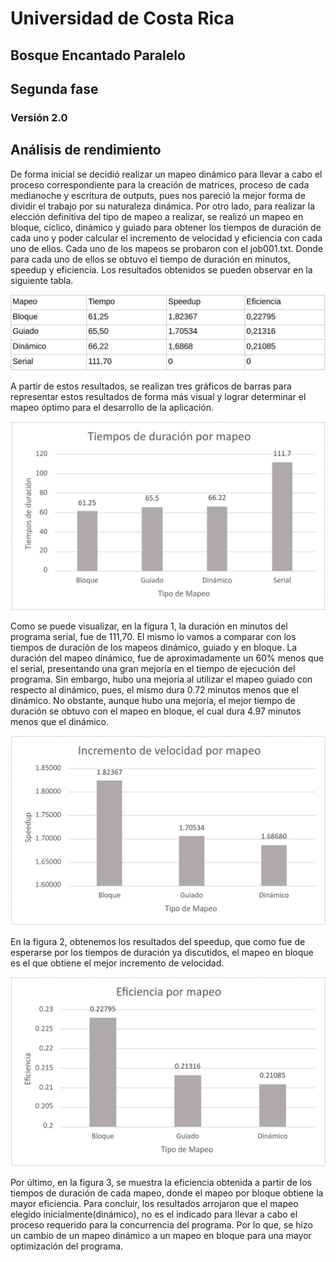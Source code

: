 # Universidad de Costa Rica
## Bosque Encantado Paralelo
## Segunda fase
### Versión 2.0

## Análisis de rendimiento

De forma inicial se decidió realizar un mapeo dinámico para llevar a cabo el proceso correspondiente para la creación de matrices, proceso de cada medianoche y escritura de outputs, pues nos pareció la mejor forma de dividir el trabajo por su naturaleza dinámica.
Por otro lado, para realizar la elección definitiva del tipo de mapeo a realizar, se realizó un mapeo en bloque, cíclico, dinámico y guiado para obtener los tiempos de duración de cada uno y poder calcular el incremento de velocidad y eficiencia con cada uno de ellos. 
Cada uno de los mapeos se probaron con el job001.txt. Donde para cada uno de ellos se obtuvo el tiempo de duración en minutos, speedup y eficiencia. Los resultados obtenidos se pueden observar en la siguiente tabla.

![](img/img0.png)

A partir de estos resultados, se realizan tres gráficos de barras para representar estos resultados de forma más visual y lograr determinar el mapeo óptimo para el desarrollo de la aplicación.

![](img/img1.png)

Como se puede visualizar, en la figura 1,  la duración en minutos del programa serial, fue de 111,70. El mismo lo vamos a comparar con los tiempos de duración de los mapeos dinámico, guiado y en bloque. La duración del mapeo dinámico, fue de aproximadamente un 60% menos que el serial, presentando una gran mejoría en el tiempo de ejecución del programa. Sin embargo, hubo una mejoría al utilizar el mapeo guiado con respecto al dinámico, pues, el mismo dura 0.72 minutos menos que el dinámico. No obstante, aunque hubo una mejoría, el mejor tiempo de duración se obtuvo con el mapeo en bloque, el cual dura 4.97 minutos menos que el dinámico.

![](img/img2.png)

En la figura 2, obtenemos los resultados del speedup, que como fue de esperarse por los tiempos de duración ya discutidos, el mapeo en bloque es el que obtiene el mejor incremento de velocidad. 

![](img/img3.png)

Por último, en la figura 3, se muestra la eficiencia obtenida a partir de los tiempos de duración de cada mapeo, donde el mapeo por bloque obtiene la mayor eficiencia.
Para concluir, los resultados arrojaron que el mapeo elegido inicialmente(dinámico), no es el indicado para llevar a cabo el proceso requerido para la concurrencia del programa. Por lo que, se hizo un cambio de un mapeo dinámico a un mapeo en bloque para una mayor optimización del programa.
